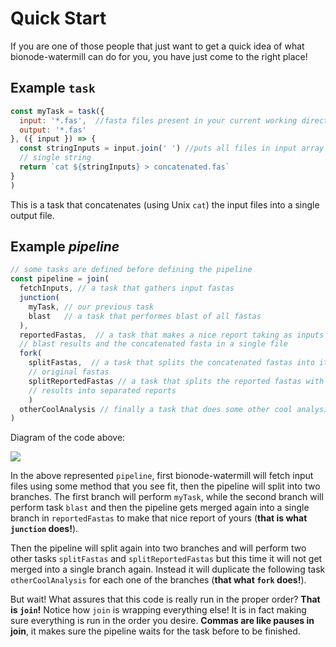 # Quick Start

If you are one of those people that just want to get a quick idea of 
what bionode-watermill can do for you, you have just come to the right place! 

## Example `task`

```javascript
const myTask = task({
  input: '*.fas',  //fasta files present in your current working directory
  output: '*.fas'
}, ({ input }) => {
  const stringInputs = input.join(' ') //puts all files in input array in a
  // single string
  return `cat ${stringInputs} > concatenated.fas`
}  
)
```

This is a task that concatenates (using Unix `cat`) the input files into a 
single output file.

## Example _pipeline_

```javascript
// some tasks are defined before defining the pipeline
const pipeline = join(
  fetchInputs, // a task that gathers input fastas
  junction(
    myTask, // our previous task
    blast   // a task that performes blast of all fastas
  ),
  reportedFastas,  // a task that makes a nice report taking as inputs the
  // blast results and the concatenated fasta in a single file
  fork(
    splitFastas,  // a task that splits the concatenated fastas into its 
    // original fastas
    splitReportedFastas // a task that splits the reported fastas with blast 
    // results into separated reports
    )
  otherCoolAnalysis // finally a task that does some other cool analysis
)
```

Diagram of the code above:

![](https://github.com/bionode/bionode-watermill/blob/docs_update/docs/imgs/quick-start-img.png)

In the above represented `pipeline`, first bionode-watermill will fetch input
 files using some method that you see fit, then the pipeline will split into
  two
  branches. The first branch will perform `myTask`, while the second branch 
  will perform task `blast` and then the pipeline gets merged again into a 
  single
   branch in `reportedFastas` to make that nice report of yours (**that is what 
   `junction` does!**). 
   
   Then the pipeline will split again into two branches and will 
   perform two other tasks `splitFastas` and `splitReportedFastas` but this 
   time it will not get merged into a single branch again. Instead it will 
   duplicate the following task `otherCoolAnalysis` for each one of the 
   branches (**that what `fork` does!**). 
   
   But wait! What assures that this code
    is really run in the proper order? **That is `join`!** Notice how `join` 
    is wrapping everything else! It is in fact making sure everything is run 
    in the order you desire. **Commas are like pauses in join**, it makes 
    sure the pipeline waits for the task before to be finished.
